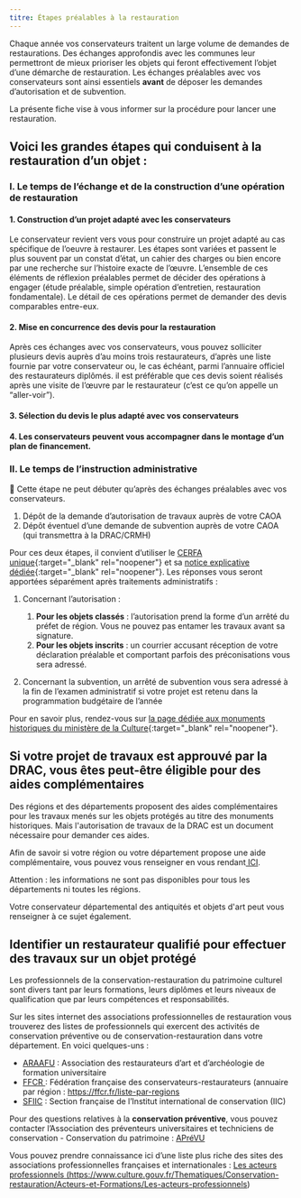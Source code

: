 ```yaml
---
titre: Étapes préalables à la restauration
---
```

Chaque année vos conservateurs traitent un large volume de demandes de restaurations. Des échanges approfondis avec les communes leur permettront de mieux prioriser les objets qui feront effectivement l’objet d’une démarche de restauration. Les échanges préalables avec vos conservateurs sont ainsi essentiels **avant** de déposer les demandes d’autorisation et de subvention.

La présente fiche vise à vous informer sur la procédure pour lancer une restauration.

## Voici les grandes étapes qui conduisent à la restauration d’un objet :

### I. Le temps de l’échange et de la construction d’une opération de restauration

#### 1. Construction d’un projet adapté avec les conservateurs

Le conservateur revient vers vous pour construire un projet adapté au cas spécifique de l’oeuvre à restaurer. Les étapes sont variées et passent le plus souvent par un constat d’état, un cahier des charges ou bien encore par une recherche sur l’histoire exacte de l’œuvre. L’ensemble de ces éléments de réflexion préalables permet de décider des opérations à engager (étude préalable, simple opération d’entretien, restauration fondamentale). Le détail de ces opérations permet de demander des devis comparables entre-eux.

#### 2. Mise en concurrence des devis pour la restauration

Après ces échanges avec vos conservateurs, vous pouvez solliciter plusieurs devis auprès d’au moins trois restaurateurs, d’après une liste fournie par votre conservateur ou, le cas échéant, parmi l’annuaire officiel des restaurateurs diplômés. il est préférable que ces devis soient réalisés après une visite de l’œuvre par le restaurateur (c’est ce qu’on appelle un “aller-voir”).

#### 3. Sélection du devis le plus adapté avec vos conservateurs

#### 4. Les conservateurs peuvent vous accompagner dans le montage d’un plan de financement.

### II. Le temps de l’instruction administrative

🚨 Cette étape ne peut débuter qu’après des échanges préalables avec vos conservateurs.

1. Dépôt de la demande d’autorisation de travaux auprès de votre CAOA
2. Dépôt éventuel d’une demande de subvention auprès de votre CAOA (qui transmettra à la DRAC/CRMH)

Pour ces deux étapes, il convient d’utiliser le [CERFA unique](https://www.formulaires.service-public.fr/gf/cerfa_15459.do){:target="_blank" rel="noopener"} et sa [notice explicative dédiée](https://www.formulaires.service-public.fr/gf/getNotice.do?cerfaNotice=52040&cerfaFormulaire=15459){:target="_blank" rel="noopener"}. Les réponses vous seront apportées séparément après traitements administratifs :

1. Concernant l’autorisation :

   1. **Pour les objets classés** : l’autorisation prend la forme d’un arrêté du préfet de région. Vous ne pouvez pas entamer les travaux avant sa signature.
   2. **Pour les objets inscrits** : un courrier accusant réception de votre déclaration préalable et comportant parfois des préconisations vous sera adressé.
2. Concernant la subvention, un arrêté de subvention vous sera adressé à la fin de l’examen administratif si votre projet est retenu dans la programmation budgétaire de l’année

Pour en savoir plus, rendez-vous sur [la page dédiée aux monuments historiques du ministère de la Culture](https://www.culture.gouv.fr/Thematiques/Monuments-Sites/Monuments-historiques-sites-patrimoniaux/Les-monuments-historiques){:target="_blank" rel="noopener"}.

## S﻿i votre projet de travaux est approuvé par la DRAC, vous êtes peut-être éligible pour des aides complémentaires

D﻿es régions et des départements proposent des aides complémentaires pour les travaux menés sur les objets protégés au titre des monuments historiques. Mais l'autorisation de travaux de la DRAC est un document nécessaire pour demander ces aides. 

A﻿fin de savoir si votre région ou votre département propose une aide complémentaire, vous pouvez vous renseigner en vous rendant[ ICI](https://aides-territoires.beta.gouv.fr/portails/patrimoinemobilier/).

Attention : les informations ne sont pas disponibles pour tous les départements ni toutes les régions.

Votre conservateur départemental des antiquités et objets d'art peut vous renseigner à ce sujet également.

## I﻿dentifier un restaurateur qualifié pour effectuer des travaux sur un objet protégé

Les professionnels de la conservation-restauration du patrimoine culturel sont divers tant par leurs formations, leurs diplômes et leurs niveaux de qualification que par leurs compétences et responsabilités. 

Sur les sites internet des associations professionnelles de restauration vous trouverez des listes de professionnels qui exercent des activités de conservation préventive ou de conservation-restauration dans votre département. En voici quelques-uns :

* [ARAAFU](http://araafu.com/) : Association des restaurateurs d’art et d’archéologie de formation universitaire 
* [FFCR ](https://ffcr.fr/liste-par-regions): Fédération française des conservateurs-restaurateurs (annuaire par région : <https://ffcr.fr/liste-par-regions>
* [SFIIC](https://sfiic.com/) : Section française de l’Institut international de conservation (IIC)

Pour des questions relatives à la **conservation préventive**, vous pouvez contacter l’Association des préventeurs universitaires et techniciens de conservation - Conservation du patrimoine : [APréVU](https://aprevu.com/)

Vous pouvez prendre connaissance ici d’une liste plus riche des sites des associations professionnelles françaises et internationales : [Les acteurs professionnels (](https://www.culture.gouv.fr/Thematiques/Conservation-restauration/Acteurs-et-Formations/Les-acteurs-professionnels)<https://www.culture.gouv.fr/Thematiques/Conservation-restauration/Acteurs-et-Formations/Les-acteurs-professionnels>)